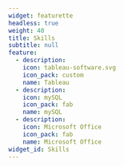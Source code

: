```yaml
---
widget: featurette
headless: true
weight: 40
title: Skills
subtitle: null
feature:
  - description: 
    icon: tableau-software.svg
    icon_pack: custom
    name: Tableau
  - description: 
    icon: mySQL
    icon_pack: fab
    name: mySQL
  - description: 
    icon: Microsoft Office
    icon_pack: fab
    name: Microsoft Office
widget_id: Skills
---
```

